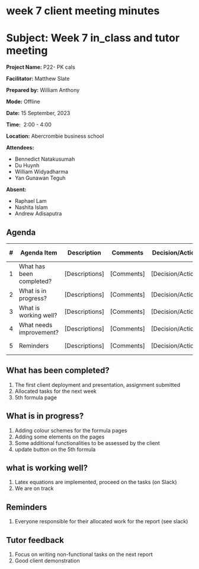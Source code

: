 # week 7 client meeting minutes

# **Subject: Week 7 in_class and tutor meeting**

**Project Name:** P22- PK cals

**Facilitator:** Matthew Slate

**Prepared by:** William Anthony

**Mode:** Offline

**Date:** 15 September, 2023

**Time:**  2:00 - 4:00

**Location:** Abercrombie business school

**Attendees:** 

- Bennedict Natakusumah
- Du Huynh
- William Widyadharma
- Yan Gunawan Teguh

**Absent:**
- Raphael Lam
- Nashita Islam
- Andrew Adisaputra

## **Agenda**

| # | Agenda Item | Description | Comments | Decision/Action | Who? | Items for Escalation |
| --- | --- | --- | --- | --- | --- | --- |
| 1 | What has been completed? | [Descriptions] | [Comments] | [Decision/Action] | [Who?] | [Items for Escalation] |
| 2 | What is in progress? | [Descriptions] | [Comments] | [Decision/Action] | [Who?] | [Items for Escalation] |
| 3 | What is working well? | [Descriptions] | [Comments] | [Decision/Action] | [Who?] | [Items for Escalation] |
| 4 | What needs improvement? | [Descriptions] | [Comments] | [Decision/Action] | [Who?] | [Items for Escalation] |
| 5 | Reminders | [Descriptions] | [Comments] | [Decision/Action] | [Who?] | [Items for Escalation] |

## What has been completed?

1. The first client deployment and presentation, assignment submitted
2. Allocated tasks for the next week
3. 5th formula page

## What is in progress?

1. Adding colour schemes for the formula pages
2. Adding some elements on the pages
3. Some additional functionalities to be assessed by the client
4. update button on the 5th formula

## what is working well?

1. Latex equations are implemented, proceed on the tasks (on Slack)
2. We are on track

## Reminders

1. Everyone responsible for their allocated work for the report (see slack)

## Tutor feedback

1. Focus on writing non-functional tasks on the next report
2. Good client demonstration